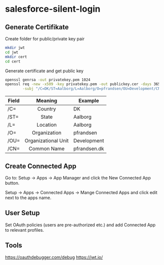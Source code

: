 # salesforce-silent-login

## Generate Certifikate

Create folder for public/private key pair
```bash
mkdir jwt
cd jwt
mkdir cert
cd cert
```

Generate certificate and get public key

```bash
openssl genrsa -out privatekey.pem 1024
openssl req -new -x509 -key privatekey.pem -out publickey.cer -days 3650 \
        -subj "/C=DK/ST=Aalborg/L=Aalborg/O=pfrandsen/OU=Development/CN=pfrandsen.dk"
```


| Field    | Meaning             | Example      |
|----------|:-------------------:|--------------|
| /C=      |  Country            | DK           |
| /ST=     |  State              | Aalborg      |
| /L=      |  Location           | Aalborg      |
| /O=      |  Organization       | pfrandsen    |
| /OU=     | Organizational Unit | Development  |
| /CN=     | Common Name         | pfrandsen.dk |

## Create Connected App

Go to: Setup -> Apps -> App Manager and click the New Connected App button.


Setup -> Apps -> Connected Apps -> Mange Connected Apps and click edit next to the apps name.

## User Setup

Set OAuth policies (users are pre-authorized etc.) and add Connected App to relevant profiles.

## Tools

https://oauthdebugger.com/debug
https://jwt.io/

